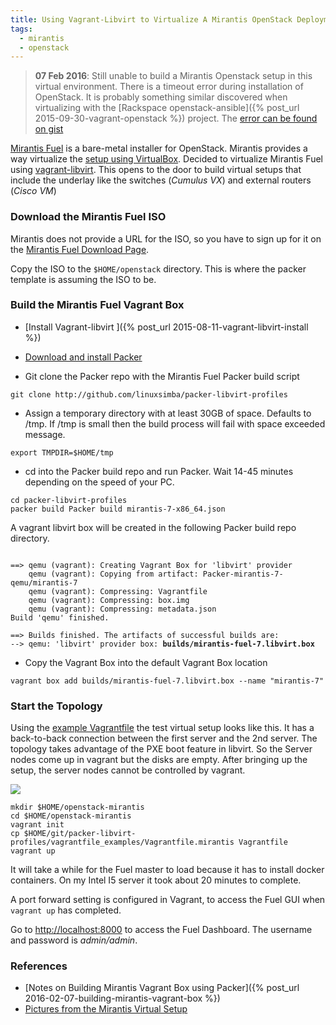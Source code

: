 ```yaml
---
title: Using Vagrant-Libvirt to Virtualize A Mirantis OpenStack Deployment
tags:
  - mirantis
  - openstack
---
```


> **07 Feb 2016**: Still unable to build a Mirantis Openstack setup in
this virtual environment. There is a timeout error during installation of
OpenStack. It is probably something similar discovered when virtualizing with
the [Rackspace openstack-ansible]({% post_url 2015-09-30-vagrant-openstack %}) project. The [error can be found on
gist](https://gist.github.com/linuxsimba/df2cd86bff3802cf28a1)

[Mirantis Fuel](https://wiki.openstack.org/wiki/Fuel) is a bare-metal installer
for OpenStack. Mirantis provides a way virtualize the [setup using
VirtualBox](https://docs.mirantis.com/openstack/fuel/fuel-6.1/virtualbox.html).
Decided to virtualize Mirantis Fuel using
[vagrant-libvirt](https://github.com/pradels/vagrant-libvirt). This opens to the
door to build virtual setups that include the underlay like the switches (_Cumulus VX_) and
external routers (_Cisco VM_)

### Download the Mirantis Fuel ISO
Mirantis does not provide a URL for the ISO, so you have to sign up for it on
the [Mirantis Fuel Download
Page](https://software.mirantis.com/openstack-download-form/).

Copy the ISO to the ``$HOME/openstack`` directory. This is where the packer
template is assuming the ISO to be.

### Build the Mirantis Fuel Vagrant Box

* [Install Vagrant-libvirt ]({% post_url 2015-08-11-vagrant-libvirt-install %})

* [Download and install Packer](https://www.Packer.io/intro/getting-started/setup.html)

* Git clone the Packer repo with the Mirantis Fuel Packer build script


```
git clone http://github.com/linuxsimba/packer-libvirt-profiles
```

* Assign a temporary directory with at least 30GB of space. Defaults to /tmp. If
/tmp is small then the build process will fail with space exceeded message.

```
export TMPDIR=$HOME/tmp
```

* cd into the Packer build repo and run Packer. Wait 14-45 minutes depending on
the speed of your PC.

```
cd packer-libvirt-profiles
packer build Packer build mirantis-7-x86_64.json
```

A vagrant libvirt box will be created in the following Packer build repo
directory.


<pre><code>
==> qemu (vagrant): Creating Vagrant Box for 'libvirt' provider
    qemu (vagrant): Copying from artifact: Packer-mirantis-7-qemu/mirantis-7
    qemu (vagrant): Compressing: Vagrantfile
    qemu (vagrant): Compressing: box.img
    qemu (vagrant): Compressing: metadata.json
Build 'qemu' finished.

==> Builds finished. The artifacts of successful builds are:
--> qemu: 'libvirt' provider box: <strong>builds/mirantis-fuel-7.libvirt.box</strong>
</code></pre>


* Copy the Vagrant Box into the default Vagrant Box location


```
vagrant box add builds/mirantis-fuel-7.libvirt.box --name "mirantis-7"
```


### Start the Topology

Using the [example
Vagrantfile](http://github.com/linuxsimba/packer-libvirt-profiles/blob/master/vagrantfile_examples/Vagrantfile.mirantis) the test virtual setup looks like this.
It has a back-to-back connection between the first server and the 2nd server.
The topology takes advantage of the PXE boot feature in libvirt. So the Server
nodes come up in vagrant but the disks are empty. After bringing up the setup,
the server nodes cannot be controlled by vagrant.

<img src='/mirantis-openstack.svg'/>


```
mkdir $HOME/openstack-mirantis
cd $HOME/openstack-mirantis
vagrant init
cp $HOME/git/packer-libvirt-profiles/vagrantfile_examples/Vagrantfile.mirantis Vagrantfile
vagrant up
```

It will take a while for the Fuel master to load because it has to install
docker containers. On my Intel I5 server it took about 20 minutes to complete.

A port forward setting is configured in Vagrant, to access the Fuel GUI when
``vagrant up`` has completed.

Go to [http://localhost:8000](http://localhost:8000) to access the Fuel
Dashboard.
The username and password is _admin/admin_.


### References

* [Notes on Building Mirantis Vagrant Box using Packer]({% post_url 2016-02-07-building-mirantis-vagrant-box %})
* [Pictures from the Mirantis Virtual Setup](/mirantis_pics.html)

